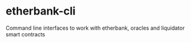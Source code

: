 # etherbank-cli
Command line interfaces to work with etherbank, oracles and liquidator smart contracts
